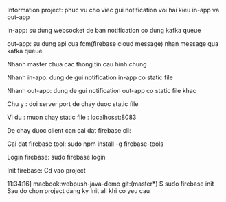 Information project: phuc vu cho viec gui notification voi hai kieu in-app va out-app

in-app: su dung websocket de ban notification co dung kafka queue

out-app: su dung api cua fcm(firebase cloud message) nhan message qua kafka queue 

Nhanh master chua cac thong tin cau hinh chung

Nhanh in-app: dung de gui notification in-app co static file

Nhanh out-app: dung de gui notification out-app co static file khac

Chu y : doi server port de chay duoc static file 

Vi du : muon chay static file : localhosst:8083

De chay duoc client can cai dat firebase cli:

Cai dat firebase tool: 
sudo npm install -g firebase-tools

Login firebase:
sudo firebase login


Init firebase:
Cd vao project

11:34:16] macbook:webpush-java-demo git:(master*) $ sudo firebase init
Sau do chon project dang ky
Init all khi co yeu cau



